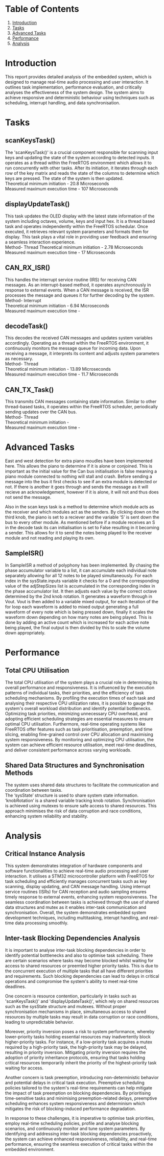 
# Table of Contents

1. [Introduction](#introduction)
2. [Tasks](#tasks)
3. [Advanced Tasks](#advancedtasks)
4. [Performance](#performance)
5. [Analysis](#analysis)

# Introduction
This report provides detailed analysis of the embedded system, which is designed to manage real-time audio processing and user interaction. It outlines task implementation, performance evaluation, and critically analyses the effectiveness of the system design. The system aims to achieve responsive and deterministic behaviour using techniques such as scheduling, interrupt handling, and data synchronisation.

# Tasks
## scanKeysTask()
The 'scanKeysTask()' is a crucial component responsible for scanning input keys and updating the state of the system according to detected inputs. It operates as a thread within the FreeRTOS environment which allows it to run concurrently with other tasks. After its initiation, it iterates through each row of the key matrix and reads the state of the columns to determine which keys are pressed. The state of the system is then updated.     
Theoretical minimum initiation -  20.8 Microseconds   
Measured maximum execution time - 107 Microseconds

## displayUpdateTask()
This task updates the OLED display with the latest state information of the system including octaves, volume, keys and input hex. It is a thread based task and operates independently within the FreeRTOS schedular. Once executed,  it retrieves relevant system parameters and formats them for display. This task plays a vital role in providing user feedback and ensuring a seamless interaction experience.           
Method- Thread 
Theoretical minimum initiation - 2.78 Microseconds      
Measured maximum execution time - 17 Microseconds          

## CAN_RX_ISR()
This handles the interrupt service routine (IRS) for receiving CAN messages. As an interrupt-based method, it operates asynchronously in response to external events. When a CAN message is received, the ISR processes the message and queues it for further decoding by the system.             
Method- Interrupt     
Theoretical minimum initiation - 6.94 Microseconds   
Measured maximum execution time -    

## decodeTask()
This decodes the received CAN messages and updates system variables accordingly. Operating as a thread within the FreeRTOS environment, it continuously monitors the message queue for incoming data. Upon receiving a message, it interprets its content and adjusts system parameters as necessary.          
Method- Thread     
Theoretical minimum initiation - 13.89 Microseconds        
Measured maximum execution time - 11.7 Microseconds
   

## CAN_TX_Task()
This transmits CAN messages containing state information. Similar to other thread-based tasks, it operates within the FreeRTOS scheduler, periodically sending updates over the CAN bus.             
Method- Thread     
Theoretical minimum initiation -      
Measured maximum execution time -   

# Advanced Tasks
East and west detection for extra piano moudles have been implemented here. This allows the piano to determine if it is alone or conjoined. This is important as the initial value for the Can bus initialisation is false meaning a piano module connected to nothing will stall and crash. Before sending a message into the bus it first checks to see if an extra module is detected or not. If there is another it goes through and sends the message as it will recieve an acknowledgement, however if it is alone, it will not and thus does not send the message.

Also in the scan keys task is a method to determine which module acts as the receiver and which modules act as the senders. By clicking down on the third knob, the piano is set to a reciever and the variable ‘S’ is sent down the bus to every other module. As mentioned before if a module receives an S in the decode task its can initialisation is set to False resulting in it becoming a sender. This allows for it to send the notes being played to the receiver module and not reading and playing its own.

## SampleISR()
In SampleISR a method of polyphony has been implemented. By chasing the phase accumulator variable to a list, it can accumulate each individual note separately allowing for all 12 notes to be played simultaneously. For each index in the sysState.inputs variable it checks for a 0 and the corresponding value of the adjStepSizes list is accumulated in the corresponding index in the phase accumulator list. It then adjusts each value by the correct octave determined by the 2nd knob rotation. It generates a waveform through in Vout. Vout is then added to a variable mixed output, for each iteration of the for loop each waveform is added to mixed output generating a full waveform of every note which is being pressed down, finally it scales the waveform down depending on how many notes are being played. This is done by adding an active count which is increased for each active note being played, the final output is then divided by this to scale the volume down appropriately.






# Performance
## Total CPU Utilisation
The total CPU utilisation of the system plays a crucial role in determining its overall performance and responsiveness. It is influenced by the execution patterns of individual tasks, their priorities, and the efficiency of task scheduling mechanisms. By profiling the execution times of each task and analysing their respective CPU utilization rates, it is possible to gauge the system's overall workload distribution and identify potential bottlenecks. Optimizing task priorities, minimizing unnecessary CPU overhead, and adopting efficient scheduling strategies are essential measures to ensure optimal CPU utilisation. Furthermore, real-time operating systems like FreeRTOS offer features such as task prioritisation, preemption, and time slicing, enabling fine-grained control over CPU allocation and maximising system responsiveness. By monitoring and optimizing CPU utilisation, the system can achieve efficient resource utilisation, meet real-time deadlines, and deliver consistent performance across varying workloads.

## Shared Data Structures and Synchronisation Methods
The system uses shared data structures to facilitate the communication and coordination between tasks.      
The ‘sysState’ structure is used to share system state information. ‘knobRotation’ is a shared variable tracking knob rotation.       Synchronisation is achieved using mutexes to ensure safe access to shared resources. This approach minimises the risk of data corruption and race conditions, enhancing system reliability and stability.   

# Analysis
## Critical Instance Analysis
This system demonstrates integration of hardware components and software functionalities to achieve real-time audio processing and user interaction. It utilises a STM32 microcontroller platform with FreeRTOS for task scheduling and efficiently manages concurrent tasks such as key scanning, display updating, and CAN message handling. Using interrupt service routines (ISRs) for CAN reception and audio sampling ensures timely response to external events, enhancing system responsiveness. The seamless coordination between tasks is achieved through the use of shared data structures and mutex as it enables inter-task communication and synchronisation. Overall, the system demonstrates embedded system development techniques, including multitasking, interupt handling, and real-time data processing smoothly.

## Inter-task Blocking Dependencies Analysis

It is important to analyse inter-task blocking dependencies in order to identify potential bottlenecks and also to optimise task scheduling. There are certain scenarios where tasks may become blocked whilst waiting for access to shared resources or preemted higher priority tasks. This is due to the concurrent execution of multiple tasks that all have different priorities and requirements. Such blocking dependencies can lead to delays in critical operations and compromise the system's ability to meet real-time deadlines.

One concern is resource contention, particularly in tasks such as 'scanKeysTask()' and 'displayUpdateTask()', which rely on shared resources such as the sysState structure and mutexes. Without proper synchronisation mechanisms in place, simultaneous access to shared resources by multiple tasks may result in data corruption or race conditions, leading to unpredictable behavior.

Moreover, priority inversion poses a risk to system performance, whereby lower-priority tasks holding essential resources may inadvertently block higher-priority tasks. For instance, if a low-priority task acquires a mutex required by a high-priority task, the high-priority task may be delayed, resulting in priority inversion. Mitigating priority inversion requires the adoption of priority inheritance protocols, ensuring that tasks holding critical resources temporarily inherit the priority of the highest-priority task waiting for access.

Another concern is task preemption, introducing non-deterministic behavior and potential delays in critical task execution. Preemptive scheduling policies tailored to the system's real-time requirements can help mitigate the impact of task preemption on blocking dependencies. By prioritising time-sensitive tasks and minimising preemption-related delays, preemptive scheduling enhances system responsiveness and determinism which mitigates the risk of blocking-induced performance degradation.

In response to these challenges, it is imperative to optimise task priorities, employ real-time scheduling policies, profile and analyse blocking scenarios, and continuously monitor and tune system parameters. By identifying and addressing inter-task blocking dependencies proactively, the system can achieve enhanced responsiveness, reliability, and real-time performance, ensuring the seamless execution of critical tasks within the embedded environment.
